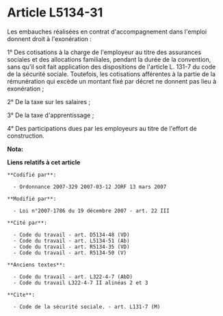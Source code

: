 # Article L5134-31

Les embauches réalisées en contrat d'accompagnement dans l'emploi donnent droit à l'exonération :

1° Des cotisations à la charge de l'employeur au titre des assurances sociales et des allocations familiales, pendant la
durée de la convention, sans qu'il soit fait application des dispositions de l'article L. 131-7 du code de la sécurité
sociale. Toutefois, les cotisations afférentes à la partie de la rémunération qui excède un montant fixé par décret ne
donnent pas lieu à exonération ;

2° De la taxe sur les salaires ;

3° De la taxe d'apprentissage ;

4° Des participations dues par les employeurs au titre de l'effort de construction.

**Nota:**



**Liens relatifs à cet article**

	**Codifié par**:

	  - Ordonnance 2007-329 2007-03-12 JORF 13 mars 2007

	**Modifié par**:

	  - Loi n°2007-1786 du 19 décembre 2007 - art. 22 III

	**Cité par**:

	  - Code du travail - art. D5134-48 (VD)
	  - Code du travail - art. L5134-51 (Ab)
	  - Code du travail - art. R5134-35 (VD)
	  - Code du travail - art. R5134-50 (V)

	**Anciens textes**:

	  - Code du travail - art. L322-4-7 (AbD)
	  - Code du travail L322-4-7 II alinéas 2 et 3

	**Cite**:

	  - Code de la sécurité sociale. - art. L131-7 (M)
